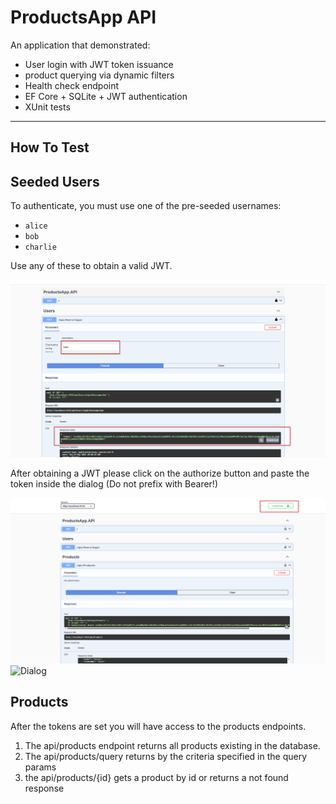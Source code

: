 # ProductsApp API

An application that demonstrated:

- User login with JWT token issuance
- product querying via dynamic filters
- Health check endpoint
- EF Core + SQLite + JWT authentication
- XUnit tests
---

## How To Test

## Seeded Users

To authenticate, you must use one of the pre-seeded usernames:

- `alice`
- `bob`
- `charlie`

Use any of these to obtain a valid JWT.

![Login](./login.png )

After obtaining a JWT please click on the authorize button
and paste the token inside the dialog (Do not prefix with Bearer!)


![btn](./btn.png )
![Dialog](./open%20dialog.png.png )


## Products

After the tokens are set you will have access to the products endpoints.

1. The api/products endpoint returns all products existing in the database.
2. The api/products/query returns by the criteria specified in the query params
3. the api/products/{id} gets a product by id or returns a not found response
